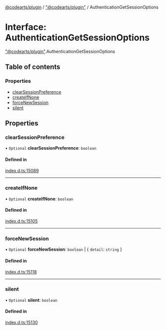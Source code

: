 [@codearts/plugin](../README.md) / ["@codearts/plugin"](../modules/_codearts_plugin_.md) / AuthenticationGetSessionOptions

# Interface: AuthenticationGetSessionOptions

["@codearts/plugin"](../modules/_codearts_plugin_.md).AuthenticationGetSessionOptions

## Table of contents

### Properties

- [clearSessionPreference](codearts_plugin_.AuthenticationGetSessionOptions.md#clearsessionpreference)
- [createIfNone](codearts_plugin_.AuthenticationGetSessionOptions.md#createifnone)
- [forceNewSession](codearts_plugin_.AuthenticationGetSessionOptions.md#forcenewsession)
- [silent](codearts_plugin_.AuthenticationGetSessionOptions.md#silent)

## Properties

### clearSessionPreference

• `Optional` **clearSessionPreference**: `boolean`

#### Defined in

[index.d.ts:15089](https://github.com/huaweicloud/cloudide-plugin-api/blob/3b0eee8/index.d.ts#L15089)

___

### createIfNone

• `Optional` **createIfNone**: `boolean`

#### Defined in

[index.d.ts:15105](https://github.com/huaweicloud/cloudide-plugin-api/blob/3b0eee8/index.d.ts#L15105)

___

### forceNewSession

• `Optional` **forceNewSession**: `boolean` \| { `detail`: `string`  }

#### Defined in

[index.d.ts:15118](https://github.com/huaweicloud/cloudide-plugin-api/blob/3b0eee8/index.d.ts#L15118)

___

### silent

• `Optional` **silent**: `boolean`

#### Defined in

[index.d.ts:15130](https://github.com/huaweicloud/cloudide-plugin-api/blob/3b0eee8/index.d.ts#L15130)
